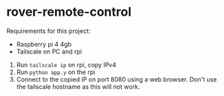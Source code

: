 # rover-remote-control

Requirements for this project:
 - Raspberry pi 4 4gb
 - Tailscale on PC and rpi

1. Run `tailscale ip` on rpi, copy IPv4
2. Run `python app.y` on the rpi
3. Connect to the copied IP on port 8080 using a web browser. Don't use the
   tailscale hostname as this will not work.
